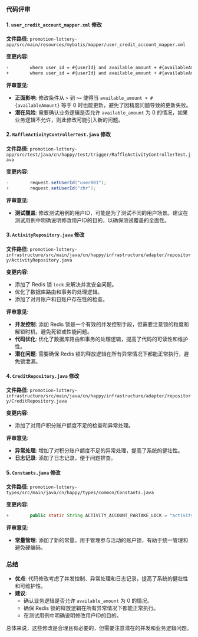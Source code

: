 ### 代码评审

#### 1. `user_credit_account_mapper.xml` 修改
**文件路径**: `promotion-lottery-app/src/main/resources/mybatis/mapper/user_credit_account_mapper.xml`

**变更内容**:
```xml
-        where user_id = #{userId} and available_amount + #{availableAmount} > 0
+        where user_id = #{userId} and available_amount + #{availableAmount} >= 0
```

**评审意见**:
- **正面影响**: 修改条件从 `>` 到 `>=` 使得当 `available_amount + #{availableAmount}` 等于 0 时也能更新，避免了因精度问题导致的更新失败。
- **潜在风险**: 需要确认业务逻辑是否允许 `available_amount` 为 0 的情况，如果业务逻辑不允许，则此修改可能引入新的问题。

#### 2. `RaffleActivityControllerTest.java` 修改
**文件路径**: `promotion-lottery-app/src/test/java/cn/happy/test/trigger/RaffleActivityControllerTest.java`

**变更内容**:
```java
-        request.setUserId("user001");
+        request.setUserId("zhr");
```

**评审意见**:
- **测试覆盖**: 修改测试用例的用户ID，可能是为了测试不同的用户场景。建议在测试用例中明确说明修改用户ID的目的，以确保测试覆盖的全面性。

#### 3. `ActivityRepository.java` 修改
**文件路径**: `promotion-lottery-infrastructure/src/main/java/cn/happy/infrastructure/adapter/repository/ActivityRepository.java`

**变更内容**:
- 添加了 Redis 锁 `lock` 来解决并发安全问题。
- 优化了数据库路由和事务的处理逻辑。
- 添加了对月账户和日账户存在性的检查。

**评审意见**:
- **并发控制**: 添加 Redis 锁是一个有效的并发控制手段，但需要注意锁的粒度和解锁时机，避免死锁或性能问题。
- **代码优化**: 优化了数据库路由和事务的处理逻辑，提高了代码的可读性和维护性。
- **潜在问题**: 需要确保 Redis 锁的释放逻辑在所有异常情况下都能正常执行，避免锁泄漏。

#### 4. `CreditRepository.java` 修改
**文件路径**: `promotion-lottery-infrastructure/src/main/java/cn/happy/infrastructure/adapter/repository/CreditRepository.java`

**变更内容**:
- 添加了对用户积分账户额度不足的检查和异常处理。

**评审意见**:
- **异常处理**: 增加了对积分账户额度不足的异常处理，提高了系统的健壮性。
- **日志记录**: 添加了日志记录，便于问题排查。

#### 5. `Constants.java` 修改
**文件路径**: `promotion-lottery-types/src/main/java/cn/happy/types/common/Constants.java`

**变更内容**:
```java
+        public static String ACTIVITY_ACCOUNT_PARTAKE_LOCK = "activity_account_partake_lock_";
```

**评审意见**:
- **常量管理**: 添加了新的常量，用于管理参与活动的账户锁，有助于统一管理和避免硬编码。

### 总结
- **优点**: 代码修改考虑了并发控制、异常处理和日志记录，提高了系统的健壮性和可维护性。
- **建议**: 
  - 确认业务逻辑是否允许 `available_amount` 为 0 的情况。
  - 确保 Redis 锁的释放逻辑在所有异常情况下都能正常执行。
  - 在测试用例中明确说明修改用户ID的目的。

总体来说，这些修改是合理且有必要的，但需要注意潜在的并发和业务逻辑问题。